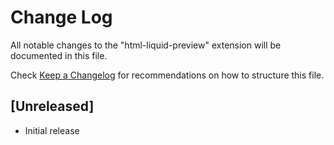 # Change Log

All notable changes to the "html-liquid-preview" extension will be documented in this file.

Check [Keep a Changelog](http://keepachangelog.com/) for recommendations on how to structure this file.

## [Unreleased]

- Initial release